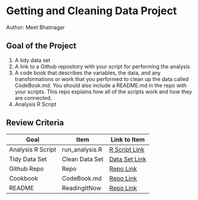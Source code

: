 # Getting and Cleaning Data Project
Author: Meet Bhatnagar <br />

## Goal of the Project
1. A tidy data set 
2. A link to a Github repository with your script for performing the analysis 
3. A code book that describes the variables, the data, and any transformations or work that you performed to clean up the data called CodeBook.md. You should also include a README.md in the repo with your scripts. This repo explains how all of the scripts work and how they are connected.
4. Analysis R Script

## Review Criteria

Goal | Item | Link to Item
--- | --- | ---
Analysis R Script |  run_analysis.R |  [R Script Link](https://github.com/MeetDarkPow/Getting-and-Cleaning-Data-Course-Project/blob/master/run_analysis.R)
Tidy Data Set |  Clean Data Set |  [Data Set Link](https://github.com/MeetDarkPow/Getting-and-Cleaning-Data-Course-Project/blob/master/tidyData.txt)
Github Repo | Repo |  [Repo Link](https://github.com/MeetDarkPow/Getting-and-Cleaning-Data-Course-Project)
Cookbook | CodeBook.md |  [Repo Link](https://github.com/MeetDarkPow/Getting-and-Cleaning-Data-Course-Project/blob/master/CodeBook.md)
README | ReadingItNow |  [Repo Link](https://github.com/MeetDarkPow/Getting-and-Cleaning-Data-Course-Project/blob/master/README.md)
